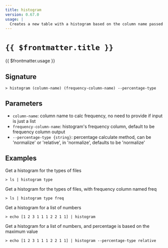 ```yaml
---
title: histogram
version: 0.67.0
usage: |
  Creates a new table with a histogram based on the column name passed in.
---
```


# <code>{{ $frontmatter.title }}</code>

<div style='white-space: pre-wrap;'>{{ $frontmatter.usage }}</div>

## Signature

```> histogram (column-name) (frequency-column-name) --percentage-type```

## Parameters

 -  `column-name`: column name to calc frequency, no need to provide if input is just a list
 -  `frequency-column-name`: histogram's frequency column, default to be frequency column output
 -  `--percentage-type {string}`: percentage calculate method, can be 'normalize' or 'relative', in 'normalize', defaults to be 'normalize'

## Examples

Get a histogram for the types of files
```shell
> ls | histogram type
```

Get a histogram for the types of files, with frequency column named freq
```shell
> ls | histogram type freq
```

Get a histogram for a list of numbers
```shell
> echo [1 2 3 1 1 1 2 2 1 1] | histogram
```

Get a histogram for a list of numbers, and percentage is based on the maximum value
```shell
> echo [1 2 3 1 1 1 2 2 1 1] | histogram --percentage-type relative
```
